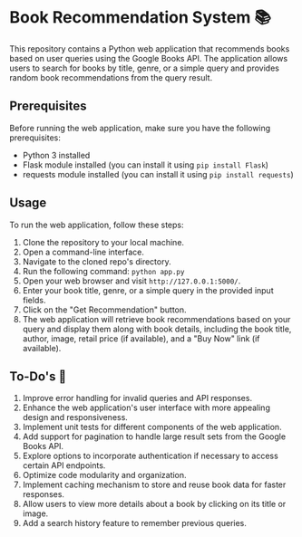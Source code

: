 # Book Recommendation System 📚

This repository contains a Python web application that recommends books based on user queries using the Google Books API. The application allows users to search for books by title, genre, or a simple query and provides random book recommendations from the query result.

## Prerequisites

Before running the web application, make sure you have the following prerequisites:

- Python 3 installed
- Flask module installed (you can install it using `pip install Flask`)
- requests module installed (you can install it using `pip install requests`)

## Usage

To run the web application, follow these steps:

1. Clone the repository to your local machine.
2. Open a command-line interface.
3. Navigate to the cloned repo's directory.
4. Run the following command:
```python app.py```
5. Open your web browser and visit `http://127.0.0.1:5000/`.
6. Enter your book title, genre, or a simple query in the provided input fields.
7. Click on the "Get Recommendation" button.
8. The web application will retrieve book recommendations based on your query and display them along with book details, including the book title, author, image, retail price (if available), and a "Buy Now" link (if available).

## To-Do's 🏁

1. Improve error handling for invalid queries and API responses.
2. Enhance the web application's user interface with more appealing design and responsiveness.
3. Implement unit tests for different components of the web application.
4. Add support for pagination to handle large result sets from the Google Books API.
5. Explore options to incorporate authentication if necessary to access certain API endpoints.
6. Optimize code modularity and organization.
7. Implement caching mechanism to store and reuse book data for faster responses.
8. Allow users to view more details about a book by clicking on its title or image.
9. Add a search history feature to remember previous queries.